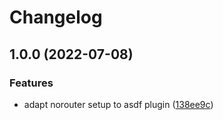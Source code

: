 # Changelog

## 1.0.0 (2022-07-08)


### Features

* adapt norouter setup to asdf plugin ([138ee9c](https://www.github.com/iknite/asdf-norouter/commit/138ee9c991d227569489a66ba0092ffb01bf1834))
